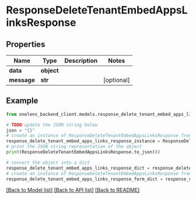 # ResponseDeleteTenantEmbedAppsLinksResponse


## Properties

Name | Type | Description | Notes
------------ | ------------- | ------------- | -------------
**data** | **object** |  | 
**message** | **str** |  | [optional] 

## Example

```python
from onelens_backend_client.models.response_delete_tenant_embed_apps_links_response import ResponseDeleteTenantEmbedAppsLinksResponse

# TODO update the JSON string below
json = "{}"
# create an instance of ResponseDeleteTenantEmbedAppsLinksResponse from a JSON string
response_delete_tenant_embed_apps_links_response_instance = ResponseDeleteTenantEmbedAppsLinksResponse.from_json(json)
# print the JSON string representation of the object
print(ResponseDeleteTenantEmbedAppsLinksResponse.to_json())

# convert the object into a dict
response_delete_tenant_embed_apps_links_response_dict = response_delete_tenant_embed_apps_links_response_instance.to_dict()
# create an instance of ResponseDeleteTenantEmbedAppsLinksResponse from a dict
response_delete_tenant_embed_apps_links_response_form_dict = response_delete_tenant_embed_apps_links_response.from_dict(response_delete_tenant_embed_apps_links_response_dict)
```
[[Back to Model list]](../README.md#documentation-for-models) [[Back to API list]](../README.md#documentation-for-api-endpoints) [[Back to README]](../README.md)


